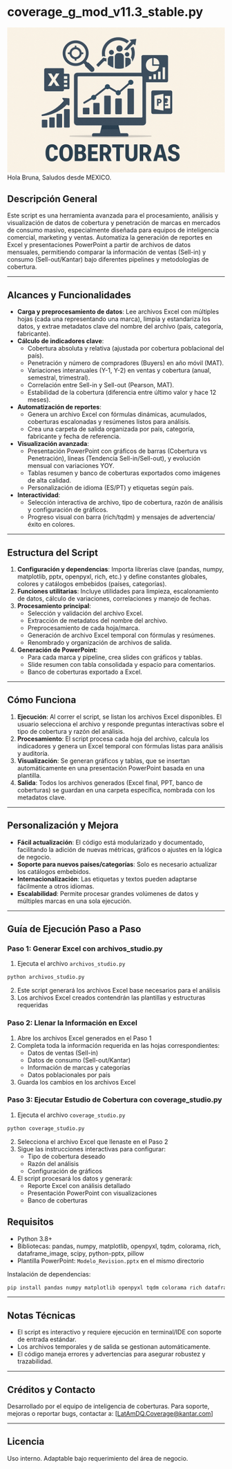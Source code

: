 # coverage_g_mod_v11.3_stable.py

![Bienvenida](welcome.png)
Hola Bruna, Saludos desde MEXICO.

## Descripción General

Este script es una herramienta avanzada para el procesamiento, análisis y visualización de datos de cobertura y penetración de marcas en mercados de consumo masivo, especialmente diseñada para equipos de inteligencia comercial, marketing y ventas. Automatiza la generación de reportes en Excel y presentaciones PowerPoint a partir de archivos de datos mensuales, permitiendo comparar la información de ventas (Sell-in) y consumo (Sell-out/Kantar) bajo diferentes pipelines y metodologías de cobertura.

---

## Alcances y Funcionalidades

- **Carga y preprocesamiento de datos**: Lee archivos Excel con múltiples hojas (cada una representando una marca), limpia y estandariza los datos, y extrae metadatos clave del nombre del archivo (país, categoría, fabricante).
- **Cálculo de indicadores clave**:
  - Cobertura absoluta y relativa (ajustada por cobertura poblacional del país).
  - Penetración y número de compradores (Buyers) en año móvil (MAT).
  - Variaciones interanuales (Y-1, Y-2) en ventas y cobertura (anual, semestral, trimestral).
  - Correlación entre Sell-in y Sell-out (Pearson, MAT).
  - Estabilidad de la cobertura (diferencia entre último valor y hace 12 meses).
- **Automatización de reportes**:
  - Genera un archivo Excel con fórmulas dinámicas, acumulados, coberturas escalonadas y resúmenes listos para análisis.
  - Crea una carpeta de salida organizada por país, categoría, fabricante y fecha de referencia.
- **Visualización avanzada**:
  - Presentación PowerPoint con gráficos de barras (Cobertura vs Penetración), líneas (Tendencia Sell-in/Sell-out), y evolución mensual con variaciones YOY.
  - Tablas resumen y banco de coberturas exportados como imágenes de alta calidad.
  - Personalización de idioma (ES/PT) y etiquetas según país.
- **Interactividad**:
  - Selección interactiva de archivo, tipo de cobertura, razón de análisis y configuración de gráficos.
  - Progreso visual con barra (rich/tqdm) y mensajes de advertencia/éxito en colores.

---

## Estructura del Script

1. **Configuración y dependencias**: Importa librerías clave (pandas, numpy, matplotlib, pptx, openpyxl, rich, etc.) y define constantes globales, colores y catálogos embebidos (países, categorías).
2. **Funciones utilitarias**: Incluye utilidades para limpieza, escalonamiento de datos, cálculo de variaciones, correlaciones y manejo de fechas.
3. **Procesamiento principal**:
   - Selección y validación del archivo Excel.
   - Extracción de metadatos del nombre del archivo.
   - Preprocesamiento de cada hoja/marca.
   - Generación de archivo Excel temporal con fórmulas y resúmenes.
   - Renombrado y organización de archivos de salida.
4. **Generación de PowerPoint**:
   - Para cada marca y pipeline, crea slides con gráficos y tablas.
   - Slide resumen con tabla consolidada y espacio para comentarios.
   - Banco de coberturas exportado a Excel.

---

## Cómo Funciona

1. **Ejecución**: Al correr el script, se listan los archivos Excel disponibles. El usuario selecciona el archivo y responde preguntas interactivas sobre el tipo de cobertura y razón del análisis.
2. **Procesamiento**: El script procesa cada hoja del archivo, calcula los indicadores y genera un Excel temporal con fórmulas listas para análisis y auditoría.
3. **Visualización**: Se generan gráficos y tablas, que se insertan automáticamente en una presentación PowerPoint basada en una plantilla.
4. **Salida**: Todos los archivos generados (Excel final, PPT, banco de coberturas) se guardan en una carpeta específica, nombrada con los metadatos clave.

---

## Personalización y Mejora

- **Fácil actualización**: El código está modularizado y documentado, facilitando la adición de nuevas métricas, gráficos o ajustes en la lógica de negocio.
- **Soporte para nuevos países/categorías**: Solo es necesario actualizar los catálogos embebidos.
- **Internacionalización**: Las etiquetas y textos pueden adaptarse fácilmente a otros idiomas.
- **Escalabilidad**: Permite procesar grandes volúmenes de datos y múltiples marcas en una sola ejecución.

---

## Guía de Ejecución Paso a Paso

### Paso 1: Generar Excel con archivos_studio.py
1. Ejecuta el archivo `archivos_studio.py`
```bash
python archivos_studio.py
```
2. Este script generará los archivos Excel base necesarios para el análisis
3. Los archivos Excel creados contendrán las plantillas y estructuras requeridas

### Paso 2: Llenar la Información en Excel
1. Abre los archivos Excel generados en el Paso 1
2. Completa toda la información requerida en las hojas correspondientes:
   - Datos de ventas (Sell-in)
   - Datos de consumo (Sell-out/Kantar)
   - Información de marcas y categorías
   - Datos poblacionales por país
3. Guarda los cambios en los archivos Excel

### Paso 3: Ejecutar Estudio de Cobertura con coverage_studio.py
1. Ejecuta el archivo `coverage_studio.py`
```bash
python coverage_studio.py
```
2. Selecciona el archivo Excel que llenaste en el Paso 2
3. Sigue las instrucciones interactivas para configurar:
   - Tipo de cobertura deseado
   - Razón del análisis
   - Configuración de gráficos
4. El script procesará los datos y generará:
   - Reporte Excel con análisis detallado
   - Presentación PowerPoint con visualizaciones
   - Banco de coberturas

## Requisitos

- Python 3.8+
- Bibliotecas: pandas, numpy, matplotlib, openpyxl, tqdm, colorama, rich, dataframe_image, scipy, python-pptx, pillow
- Plantilla PowerPoint: `Modelo_Revision.pptx` en el mismo directorio

Instalación de dependencias:
```bash
pip install pandas numpy matplotlib openpyxl tqdm colorama rich dataframe_image scipy python-pptx pillow
```

---

## Notas Técnicas

- El script es interactivo y requiere ejecución en terminal/IDE con soporte de entrada estándar.
- Los archivos temporales y de salida se gestionan automáticamente.
- El código maneja errores y advertencias para asegurar robustez y trazabilidad.

---

## Créditos y Contacto

Desarrollado por el equipo de inteligencia de coberturas. Para soporte, mejoras o reportar bugs, contactar a: [LatAmDQ.Coverage@kantar.com]

---

## Licencia

Uso interno. Adaptable bajo requerimiento del área de negocio.
